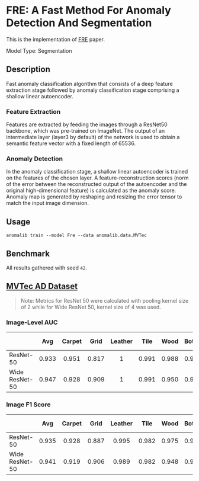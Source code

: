 # FRE: A Fast Method For Anomaly Detection And Segmentation

This is the implementation of [FRE](https://papers.bmvc2023.org/0614.pdf) paper.

Model Type: Segmentation

## Description

Fast anomaly classification algorithm that consists of a deep feature extraction stage followed by anomaly classification stage comprising a shallow linear autoencoder.

### Feature Extraction

Features are extracted by feeding the images through a ResNet50 backbone, which was pre-trained on ImageNet. The output of an intermediate layer (layer3 by default) of the network is used to obtain a semantic feature vector with a fixed length of 65536.

### Anomaly Detection

In the anomaly classification stage, a shallow linear autoencoder is trained on the features of the chosen layer. A feature-reconstruction scores (norm of the error between the reconstructed output of the autoencoder and the original high-dimensional feature) is calculated as the anomaly score. Anomaly map is generated by reshaping and resizing the error tensor to match the input image dimension.

## Usage

`anomalib train --model Fre --data anomalib.data.MVTec`

## Benchmark

All results gathered with seed `42`.

## [MVTec AD Dataset](https://www.mvtec.com/company/research/datasets/mvtec-ad)

> Note: Metrics for ResNet 50 were calculated with pooling kernel size of 2 while for Wide ResNet 50, kernel size of 4 was used.

### Image-Level AUC

|                |  Avg  | Carpet | Grid  | Leather | Tile  | Wood  | Bottle | Cable | Capsule | Hazelnut | Metal Nut | Pill  | Screw | Toothbrush | Transistor | Zipper |
| -------------- | :---: | :----: | :---: | :-----: | :---: | :---: | :----: | :---: | :-----: | :------: | :-------: | :---: | :---: | :--------: | :--------: | :----: |
| ResNet-50      | 0.933 | 0.951  | 0.817 |    1    | 0.991 | 0.988 | 0.996  | 0.931 |  0.887  |  0.974   |   0.902   | 0.951 | 0.798 |   0.908    |   0.943    | 0.957  |
| Wide ResNet-50 | 0.947 | 0.928  | 0.909 |    1    | 0.991 | 0.950 | 0.996  | 0.944 |  0.908  |  0.973   |   0.933   | 0.971 | 0.827 |   0.950    |   0.963    | 0.968  |

### Image F1 Score

|                |  Avg  | Carpet | Grid  | Leather | Tile  | Wood  | Bottle | Cable | Capsule | Hazelnut | Metal Nut | Pill  | Screw | Toothbrush | Transistor | Zipper |
| -------------- | :---: | :----: | :---: | :-----: | :---: | :---: | :----: | :---: | :-----: | :------: | :-------: | :---: | :---: | :--------: | :--------: | :----: |
| ResNet-50      | 0.935 | 0.928  | 0.887 |  0.995  | 0.982 | 0.975 | 0.984  | 0.906 |  0.943  |  0.943   |   0.914   | 0.943 | 0.872 |   0.912    |   0.880    | 0.958  |
| Wide ResNet-50 | 0.941 | 0.919  | 0.906 |  0.989  | 0.982 | 0.948 | 0.984  | 0.911 |  0.951  |  0.950   |   0.934   | 0.960 | 0.885 |   0.931    |   0.895    | 0.967  |
